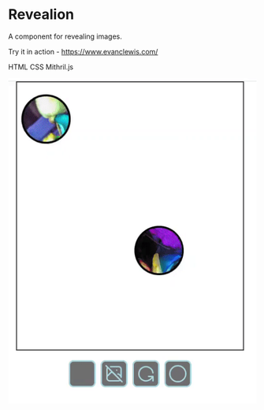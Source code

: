 # Revealion
A component for revealing images.

Try it in action - https://www.evanclewis.com/

HTML
CSS
Mithril.js

![A graphite picture of birds. two balls bounce around the image revealing a coloured image underneath](/recordings/revealion.gif "Revealion")
